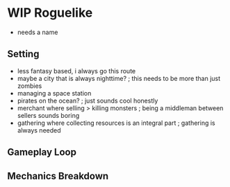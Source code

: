 # WIP Roguelike

- needs a name

## Setting
- less fantasy based, i always go this route
- maybe a city that is always nighttime? ; this needs to be more than just zombies
- managing a space station
- pirates on the ocean? ; just sounds cool honestly
- merchant where selling > killing monsters ; being a middleman between sellers sounds boring
- gathering where collecting resources is an integral part ; gathering is always needed

## Gameplay Loop


## Mechanics Breakdown
